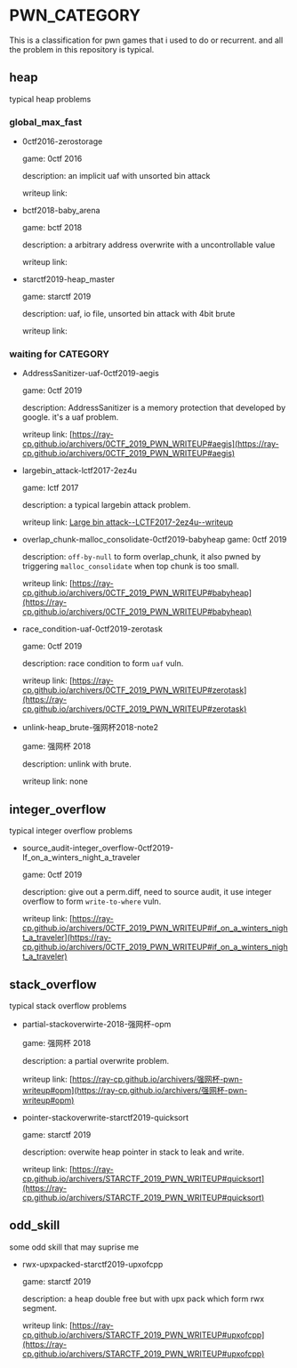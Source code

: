 # PWN_CATEGORY
This is a classification for pwn games that i used to do or recurrent. and all the problem in this repository is typical.

## heap
typical heap problems

### global_max_fast

* 0ctf2016-zerostorage

    game: 0ctf 2016

    description: an implicit uaf with unsorted bin attack

    writeup link: []()

* bctf2018-baby_arena

    game: bctf 2018

    description: a arbitrary address overwrite with a uncontrollable value

    writeup link: []()

* starctf2019-heap_master

    game: starctf 2019

    description: uaf, io file, unsorted bin attack with 4bit brute

    writeup link: []()

### waiting for CATEGORY

* AddressSanitizer-uaf-0ctf2019-aegis

    game: 0ctf 2019

    description: AddressSanitizer is a memory protection that developed by google. it's a uaf problem.

    writeup link: [https://ray-cp.github.io/archivers/0CTF_2019_PWN_WRITEUP#aegis](https://ray-cp.github.io/archivers/0CTF_2019_PWN_WRITEUP#aegis)
* largebin_attack-lctf2017-2ez4u

    game: lctf 2017

    description: a typical largebin attack problem.

    writeup link: [Large bin attack--LCTF2017-2ez4u--writeup](https://ray-cp.github.io/archivers/Large%20bin%20attack--LCTF2017-2ez4u--writeup)

* overlap_chunk-malloc_consolidate-0ctf2019-babyheap
    game: 0ctf 2019

    description: `off-by-null` to form overlap_chunk, it also pwned by triggering `malloc_consolidate` when top chunk is too small.

    writeup link: [https://ray-cp.github.io/archivers/0CTF_2019_PWN_WRITEUP#babyheap](https://ray-cp.github.io/archivers/0CTF_2019_PWN_WRITEUP#babyheap)
* race_condition-uaf-0ctf2019-zerotask

    game: 0ctf 2019

    description: race condition to form `uaf` vuln.

    writeup link: [https://ray-cp.github.io/archivers/0CTF_2019_PWN_WRITEUP#zerotask](https://ray-cp.github.io/archivers/0CTF_2019_PWN_WRITEUP#zerotask)
* unlink-heap_brute-强网杯2018-note2

    game: 强网杯 2018

    description: unlink with brute.

    writeup link: none

## integer_overflow
typical integer overflow problems
* source_audit-integer_overflow-0ctf2019-If_on_a_winters_night_a_traveler

    game: 0ctf 2019

    description: give out a perm.diff, need to source audit, it use integer overflow to form `write-to-where` vuln.

    writeup link: [https://ray-cp.github.io/archivers/0CTF_2019_PWN_WRITEUP#if_on_a_winters_night_a_traveler](https://ray-cp.github.io/archivers/0CTF_2019_PWN_WRITEUP#if_on_a_winters_night_a_traveler)

## stack_overflow
typical stack overflow problems

* partial-stackoverwirte-2018-强网杯-opm

    game: 强网杯 2018

    description: a partial overwrite problem.
    
    writeup link: [https://ray-cp.github.io/archivers/强网杯-pwn-writeup#opm](https://ray-cp.github.io/archivers/强网杯-pwn-writeup#opm)

* pointer-stackoverwrite-starctf2019-quicksort

    game: starctf 2019

    description: overwite heap pointer in stack to leak and write.
    
    writeup link: [https://ray-cp.github.io/archivers/STARCTF_2019_PWN_WRITEUP#quicksort](https://ray-cp.github.io/archivers/STARCTF_2019_PWN_WRITEUP#quicksort)


## odd_skill
some odd skill that may suprise me
* rwx-upxpacked-starctf2019-upxofcpp

    game: starctf 2019

    description: a heap double free but with upx pack which form rwx segment.
    
    writeup link: [https://ray-cp.github.io/archivers/STARCTF_2019_PWN_WRITEUP#upxofcpp](https://ray-cp.github.io/archivers/STARCTF_2019_PWN_WRITEUP#upxofcpp)